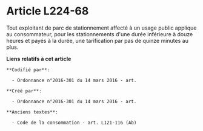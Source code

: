 # Article L224-68

Tout exploitant de parc de stationnement affecté à un usage public applique au consommateur, pour les stationnements d'une
durée inférieure à douze heures et payés à la durée, une tarification par pas de quinze minutes au plus.

**Liens relatifs à cet article**

	**Codifié par**:

	  - Ordonnance n°2016-301 du 14 mars 2016 - art.

	**Créé par**:

	  - Ordonnance n°2016-301 du 14 mars 2016 - art.

	**Anciens textes**:

	  - Code de la consommation - art. L121-116 (Ab)
